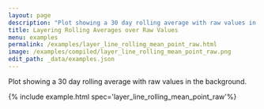 ```yaml
---
layout: page
description: "Plot showing a 30 day rolling average with raw values in the background."
title: Layering Rolling Averages over Raw Values
menu: examples
permalink: /examples/layer_line_rolling_mean_point_raw.html
image: /examples/compiled/layer_line_rolling_mean_point_raw.png
edit_path: _data/examples.json
---
```


Plot showing a 30 day rolling average with raw values in the background.

{% include example.html spec='layer_line_rolling_mean_point_raw'%}
